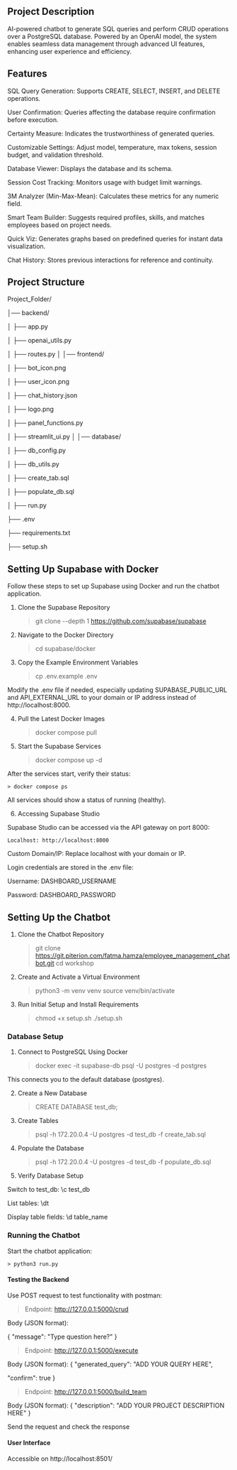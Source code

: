 ## Project Description

AI-powered chatbot to generate SQL queries and perform CRUD operations over a PostgreSQL database. Powered by an OpenAI model, the system enables seamless data management through advanced UI features, enhancing user experience and efficiency.

## Features

SQL Query Generation: Supports CREATE, SELECT, INSERT, and DELETE operations.

User Confirmation: Queries affecting the database require confirmation before execution.

Certainty Measure: Indicates the trustworthiness of generated queries.

Customizable Settings: Adjust model, temperature, max tokens, session budget, and validation threshold.

Database Viewer: Displays the database and its schema.

Session Cost Tracking: Monitors usage with budget limit warnings.

3M Analyzer (Min-Max-Mean): Calculates these metrics for any numeric field.

Smart Team Builder: Suggests required profiles, skills, and matches employees based on project needs.

Quick Viz: Generates graphs based on predefined queries for instant data visualization.

Chat History: Stores previous interactions for reference and continuity.


## Project Structure

Project_Folder/

│── backend/

│   ├── app.py

│   ├── openai_utils.py

│   ├── routes.py
│
│── frontend/

│   ├── bot_icon.png

│   ├── user_icon.png

│   ├── chat_history.json

│   ├── logo.png

│   ├── panel_functions.py

│   ├── streamlit_ui.py
│
│── database/

│   ├── db_config.py

│   ├── db_utils.py

│   ├── create_tab.sql

│   ├── populate_db.sql

│
├── run.py

├── .env

├── requirements.txt

├── setup.sh



## Setting Up Supabase with Docker

Follow these steps to set up Supabase using Docker and run the chatbot application.

1. Clone the Supabase Repository

    > git clone --depth 1 https://github.com/supabase/supabase

2. Navigate to the Docker Directory

    > cd supabase/docker

3. Copy the Example Environment Variables

    > cp .env.example .env

Modify the .env file if needed, especially updating SUPABASE_PUBLIC_URL and API_EXTERNAL_URL to your domain or IP address instead of http://localhost:8000.

4. Pull the Latest Docker Images

    > docker compose pull

5. Start the Supabase Services

    > docker compose up -d

After the services start, verify their status:

    > docker compose ps

All services should show a status of running (healthy).

6. Accessing Supabase Studio

Supabase Studio can be accessed via the API gateway on port 8000:

    Localhost: http://localhost:8000

Custom Domain/IP: Replace localhost with your domain or IP.

Login credentials are stored in the .env file:

Username: DASHBOARD_USERNAME

Password: DASHBOARD_PASSWORD

## Setting Up the Chatbot

1. Clone the Chatbot Repository

    > git clone https://git.piterion.com/fatma.hamza/employee_management_chatbot.git
    > cd workshop

2. Create and Activate a Virtual Environment

    > python3 -m venv venv
    > source venv/bin/activate  

3. Run Initial Setup and Install Requirements

    > chmod +x setup.sh
    > ./setup.sh

### Database Setup

1. Connect to PostgreSQL Using Docker

    > docker exec -it supabase-db psql -U postgres -d postgres

This connects you to the default database (postgres).

2. Create a New Database

    > CREATE DATABASE test_db;

3. Create Tables

    > psql -h 172.20.0.4 -U postgres -d test_db -f create_tab.sql

4. Populate the Database

    > psql -h 172.20.0.4 -U postgres -d test_db -f populate_db.sql

5. Verify Database Setup

Switch to test_db:  \c test_db

List tables:   \dt

Display table fields:  \d table_name

### Running the Chatbot

Start the chatbot application:

    > python3 run.py

#### Testing the Backend

Use POST request to test functionality with postman:

> Endpoint: http://127.0.0.1:5000/crud

Body (JSON format):

{
  "message": "Type question here?"
}



> Endpoint: http://127.0.0.1:5000/execute

Body (JSON format):
{
  "generated_query": "ADD YOUR QUERY HERE",
  
  "confirm": true
}


> Endpoint: http://127.0.0.1:5000/build_team

Body (JSON format):
{
  "description": "ADD YOUR PROJECT DESCRIPTION HERE"
}



Send the request and check the response

#### User Interface

Accessible on http://localhost:8501/
